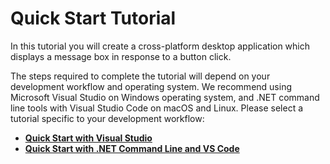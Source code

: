 # Quick Start Tutorial

In this tutorial you will create a cross-platform desktop application which displays a message box in response to a button click.

The steps required to complete the tutorial will depend on your development workflow and operating system.
We recommend using Microsoft Visual Studio on Windows operating system, and .NET command line tools with Visual Studio Code on macOS and Linux.
Please select a tutorial specific to your development workflow:

- **[Quick Start with Visual Studio](visual-studio/quick-start-visual-studio.md)**
- **[Quick Start with .NET Command Line and VS Code](command-line/quick-start-command-line.md)**
